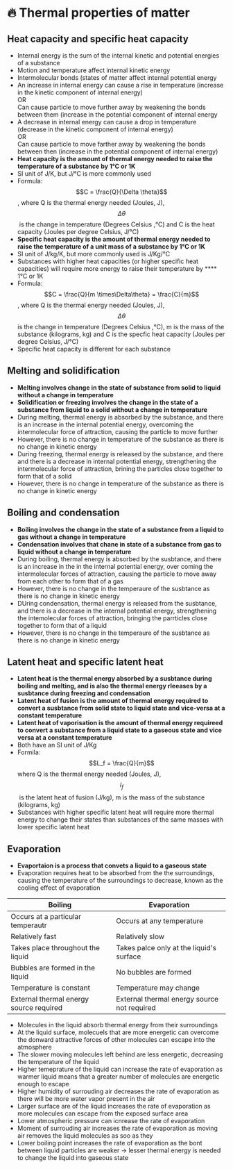 # 🔥 Thermal properties of matter

## Heat capacity and specific heat capacity

* Internal energy is the sum of the internal kinetic and potential energies of a substance
* Motion and temperature affect internal kinetic energy
* Intermolecular bonds (states of matter affect internal potential energy
* An increase in internal energy can cause a rise in temperature (increase in the kinetic component of internal energy)\
  OR\
  Can cause particle to move further away by weakening the bonds between them (increase in the potential component of internal energy
* A decrease in internal energy can cause a drop in temperature (decrease in the kinetic component of internal energy)\
  OR\
  Can cause particle to move farther away by weakening the bonds between then (increase in the potential component of internal energy)
* **Heat capacity is the amount of thermal energy needed to raise the temperature of a substance by 1°C or 1K**
* SI unit of J/K, but J/°C is more commonly used
* Formula: $$C = \frac{Q}{\Delta \theta}$$, where Q is the thermal energy needed (Joules, J), $$\Delta \theta$$​ is the change in temperature (Degrees Celsius  ,°C) and C is the heat capacity (Joules per degree Celsius, J/°C)
* **Specific heat capacity is the amount of thermal energy needed to raise the temperature of a unit mass of a substance by 1°C or 1K**
* SI unit of J/kg/K, but more commonly used is J/Kg/°C
* Substances with higher heat capacities  (or higher specific heat capacities) will require more energy to raise their temperature by **** 1°C or 1K
* Formula: $$C = \frac{Q}{m \times\Delta\theta} = \frac{C}{m}$$​, where Q is the thermal energy needed (Joules, J),$$\Delta\theta$$ is the change in temperature (Degrees Celsius  ,°C), m is the mass of the substance (kilograms, kg) and C is the specfic heat capacity (Joules per degree Celsius, J/°C)
* Specific heat capacity is different for each substance

## Melting and solidification

* **Melting involves change in the state of substance from solid to liquid without a change in temperature**
* **Solidification or freezing involves the change in the state of a substance from liquid to a solid without a change in temperature**
* During melting, thermal energy is absorbed by the substance, and there is an increase in the internal potential energy, overcoming the intermolecular force of attraction, causing the particle to move further
* However, there is no change in temperature of the substance as there is no change in kinetic energy
* During freezing, thermal energy is released by the substance, and there and there is a decrease in internal potential energy, strengthening the intermolecular force of attraction, brining the particles close together to form that of a solid
* However, there is no change in temperature of the substance as there is no change in kinetic energy

## Boiling and condensation

* **Boiling involves the change in the state of a substance from a liquid to gas without a change in temperature**
* **Condensation involves that chane in state of a substance from gas to liquid without a change in temperature**
* During boiling, thermal energy is absorbed by the susbtance, and there is an increase in the in the internal potential energy, over coming the intermolecular forces of attraction, causing the particle to move away from each other to form that of a gas
* However, there is no change in the temperaure of the susbtance as there is no change in kinetic energy
* DUring condensation, thermal energy is released from the susbtance, and there is a decrease in the internal potential energy, strengthening the intemolecular forces of attraction, bringing the parrticles close together to form that of a liquid
* However, there is no change in the temperaure of the susbtance as there is no change in kinetic energy

## Latent heat and specific latent heat

* **Latent heat is the thermal energy absorbed by a susbtance during boiling and melting, and is also the thermal energy rleeases by a susbtance during freezing and condensation**
* **Latent heat of fusion is the amount of thermal energy required to convert a susbtance from solid state to liquid state and vice-versa at a constant temperature**
* **Latent heat of vaporisation is the amount of thermal energy requireed to convert a substance from a liquid state to a gaseous state and vice versa at a constant temperature**
* Both have an SI unit of J/Kg
* Formila: $$L_f = \frac{Q}{m}$$where Q is the thermal energy needed (Joules, J), $$l_f$$​ is the latent heat of fusion (J/kg), m is the mass of the substance (kilograms, kg)
* Substances with higher specific latent heat will require more thermal energy to change their states than substances of the same masses with lower specific latent heat

## Evaporation

* **Evaportaion is a process that convets a liquid to a gaseous state**
* Evaporation requires heat to be absorbed from the the surroundings, causing the temperature of the surroundings to decrease, known as the cooling effect of evaporation

| Boiling                                 | Evaporation                                 |
| --------------------------------------- | ------------------------------------------- |
| Occurs at a particular temperautr       | Occurs at any temperature                   |
| Relatively fast                         | Relatively slow                             |
| Takes place throughout the liquid       | Takes palce only at the liquid's surface    |
| Bubbles are formed in the liquid        | No bubbles are formed                       |
| Temperature is constant                 | Temperature may change                      |
| External thermal energy source required | External thermal energy source not required |

* Molecules in the liquid absorb thermal energy from their surroundings
* At the liquid surface, molecuels that are more energetic can overcome the donward attractive forces of other molecules can escape into the atmosphere
* The slower moving molecules left behind are less energetic, decreasing the temperature of the liquid
* Higher temeprature of the liquid can increase the rate of evaporation as warmer liquid means that a greater number of molecules are energetic enough to escape
* Higher humidity of surrouding air decreases the rate of evaporation as there will be more water vapor present in the air
* Larger surface are of the liquid increases the rate of evaporation as more molecules can escape from the  exposed surface area
* Lower atmospheric pressure can icnrease the rate of evaporation
* Moment of surrouding air increases the rate of evaporation as moving air removes the liquid molecules as soo as they&#x20;
* Lower boiling point increases the rate of evaporation as the bont between liquid particles are weaker -> lesser thermal energy is needed to change the liquid into gaseous state
